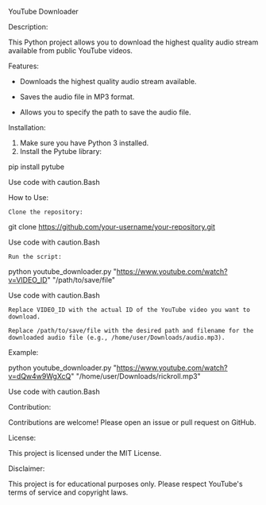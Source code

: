 YouTube Downloader

Description:

This Python project allows you to download the highest quality audio stream available from public YouTube videos.

Features:

- Downloads the highest quality audio stream available.

- Saves the audio file in MP3 format.

- Allows you to specify the path to save the audio file.

Installation:

1. Make sure you have Python 3 installed.
2. Install the Pytube library:
      
pip install pytube

    

Use code with caution.Bash

How to Use:

    Clone the repository:

      
git clone https://github.com/your-username/your-repository.git

    

Use code with caution.Bash

    Run the script:

      
python youtube_downloader.py "https://www.youtube.com/watch?v=VIDEO_ID" "/path/to/save/file"

    

Use code with caution.Bash

    Replace VIDEO_ID with the actual ID of the YouTube video you want to download.

    Replace /path/to/save/file with the desired path and filename for the downloaded audio file (e.g., /home/user/Downloads/audio.mp3).

Example:

      
python youtube_downloader.py "https://www.youtube.com/watch?v=dQw4w9WgXcQ" "/home/user/Downloads/rickroll.mp3"

    

Use code with caution.Bash

Contribution:

Contributions are welcome! Please open an issue or pull request on GitHub.

License:

This project is licensed under the MIT License.

Disclaimer:

This project is for educational purposes only. Please respect YouTube's terms of service and copyright laws.
